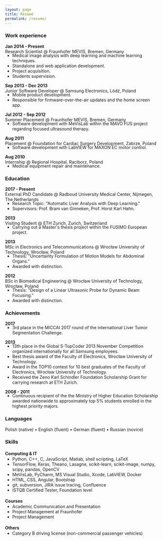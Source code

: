 ```yaml
---
layout: page
title: Résumé
permalink: /resume/
---
```


### Work experience

__Jan 2014 - Present__ <br>
Research Scientist @ Fraunhofer MEVIS, Bremen, Germany
<ul style="margin-top:-18px">
  <li>Medical image analysis with deep learning and machine learning techniques.</li>
  <li>Standalone and web application development. </li>
  <li>Project acquisition.</li>
  <li>Students supervision.</li>
</ul>

**Sep 2013 - Dec 2013** <br>
Junior Software Developer @ Samsung Electronics, Lódź, Poland
<ul style="margin-top:-18px">
  <li>Mobile product development.</li>
  <li>Responsible for firmware-over-the-air updates and the home screen app.</li>
</ul>

**Jul 2012 - Sep 2012** <br>
Summer Placement @ Fraunhofer MEVIS, Bremen, Germany
<ul style="margin-top:-18px">
  <li>Software development with MeVisLab within the MAVO FUS project regarding focused ultrasound therapy. </li>
</ul>


**Aug 2011** <br>
Placement @ Foundation for Cardiac Surgery Development, Zabrze, Poland
<ul style="margin-top:-18px">
  <li>Software development with LabVIEW for MAXON EC motor control.</li>
</ul>

**Aug 2010** <br>
Internship @ Regional Hospital, Raciborz, Poland
<ul style="margin-top:-18px">
  <li>Medical equipment repair and maintenance.</li>
</ul>

### Education

**2017 - Present** <br>
External PhD Candidate @ Radboud University Medical Center, Nijmegen, The Netherlands
<ul style="margin-top:-18px">
  <li>Research Topic: "Automatic Liver Analysis with Deep Learning."</li>
  <li>Supervisors: Prof. Bram van Ginneken, Prof. Horst Karl Hahn.</li>
</ul>

**2013** <br>
Visiting Student @ ETH Zurich, Zurich, Switzerland
<ul style="margin-top:-18px">
  <li>Carrying out a Master's thesis project within the FUSIMO European project.</li>
</ul>

**2013** <br>
MSc in Electronics and Telecommunications @ Wrocław University of Technology, Wrocław, Poland
<ul style="margin-top:-18px">
  <li>Thesis: "Uncertainty Formulation of Motion Models for Abdominal Organs."</li>
  <li>Awarded with distinction.</li>
</ul>

**2012** <br>
BSc in Biomedical Engineering @ Wrocław University of Technology, Wrocław, Poland
<ul style="margin-top:-18px">
  <li>Thesis: "Design of a Linear Ultrasonic Probe for Dynamic Beam Focusing."</li>
  <li>Awarded with distinction.</li>
</ul>

### Achievements

**2017**
<ul style="margin-top:-18px">
  <li>3rd place in the MICCAI 2017 round of the international Liver Tumor Segmentation Challenge.</li>
</ul>

**2013**
<ul style="margin-top:-18px">
  <li>13th place in the Global S-TopCoder 2013 November Competition organized internationally for all Samsung employees.</li>
  <li>Best thesis award of the Faculty of Electronics, Wrocław University of Technology.</li>
  <li>Award in the TOP10 contest for 10 best graduates of the Faculty of Electronics, Wrocław University of Technology.</li>
  <li>Received  the Zeno Karl Schindler Foundation Scholarship Grant for carrying research at ETH Zurich.</li>
</ul>

**2008 - 2011**
<ul style="margin-top:-18px">
  <li>Continuous recipient of the the Ministry of Higher Education Scholarship awarded nationwide to approximately top 5% students enrolled in the highest priority majors.</li>
</ul>

### Languages

Polish (native) • English (fluent) • German (fluent) • Russian (novice)

### Skills

#### Computing & IT
<ul style="margin-top:-18px">
  <li>Python, C++, C, JavaScript, Matlab, shell scripting, LaTeX</li>
  <li>TensorFlow, Keras, Theano, Lasagne, scikit-learn, scikit-image, numpy, scipy, pandas, OpenCV</li>
  <li>MeVisLab, PyCharm, MS Visual Studio, Xcode, LabVIEW, Docker</li>
  <li>HTML, CSS, Angular, Bootstrap</li>
  <li>git, subversion, JIRA issue tracing, Confluence</li>
  <li>ISTQB Certified Tester, Foundation level</li>
</ul>

#### Courses
<ul style="margin-top:-18px">
  <li>Academic Communication and Presentation</li>
  <li>Project Management at Fraunhofer</li>
  <li>Project Management</li>
</ul>

#### Others
<ul style="margin-top:-18px">
  <li>Category B driving license (non-commercial passenger vehicles)</li>
</ul> 

